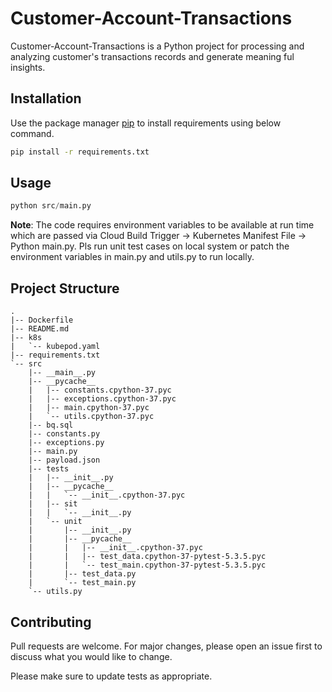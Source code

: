 # Customer-Account-Transactions

Customer-Account-Transactions is a Python project for processing and analyzing customer's transactions records and generate meaning ful insights.

## Installation

Use the package manager [pip](https://pip.pypa.io/en/stable/) to install requirements using below command.

```bash
pip install -r requirements.txt
```

## Usage

```python
python src/main.py
```
**Note**: The code requires environment variables to be available at run time which are passed via Cloud Build Trigger -> Kubernetes Manifest File -> Python main.py. Pls run unit test cases on local system or patch the environment variables in main.py and utils.py to run locally.

## Project Structure

```
.
|-- Dockerfile
|-- README.md
|-- k8s
|   `-- kubepod.yaml
|-- requirements.txt
`-- src
    |-- __main__.py
    |-- __pycache__
    |   |-- constants.cpython-37.pyc
    |   |-- exceptions.cpython-37.pyc
    |   |-- main.cpython-37.pyc
    |   `-- utils.cpython-37.pyc
    |-- bq.sql
    |-- constants.py
    |-- exceptions.py
    |-- main.py
    |-- payload.json
    |-- tests
    |   |-- __init__.py
    |   |-- __pycache__
    |   |   `-- __init__.cpython-37.pyc
    |   |-- sit
    |   |   `-- __init__.py
    |   `-- unit
    |       |-- __init__.py
    |       |-- __pycache__
    |       |   |-- __init__.cpython-37.pyc
    |       |   |-- test_data.cpython-37-pytest-5.3.5.pyc
    |       |   `-- test_main.cpython-37-pytest-5.3.5.pyc
    |       |-- test_data.py
    |       `-- test_main.py
    `-- utils.py
```

## Contributing
Pull requests are welcome. For major changes, please open an issue first to discuss what you would like to change.

Please make sure to update tests as appropriate.